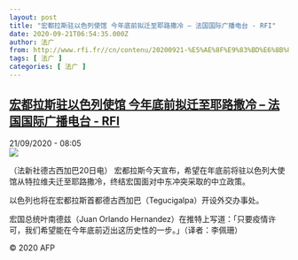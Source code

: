 ```yaml
---
layout: post
title: "宏都拉斯驻以色列使馆 今年底前拟迁至耶路撒冷 – 法国国际广播电台 - RFI"
date: 2020-09-21T06:54:35.000Z
author: 法广
from: http://www.rfi.fr//cn/contenu/20200921-%E5%AE%8F%E9%83%BD%E6%8B%89%E6%96%AF%E9%A9%BB%E4%BB%A5%E8%89%B2%E5%88%97%E4%BD%BF%E9%A6%86-%E4%BB%8A%E5%B9%B4%E5%BA%95%E5%89%8D%E6%8B%9F%E8%BF%81%E8%87%B3%E8%80%B6%E8%B7%AF%E6%92%92%E5%86%B7
tags: [ 法广 ]
categories: [ 法广 ]
---
```

<!--1600671275000-->
[宏都拉斯驻以色列使馆 今年底前拟迁至耶路撒冷 – 法国国际广播电台 - RFI](http://www.rfi.fr//cn/contenu/20200921-%E5%AE%8F%E9%83%BD%E6%8B%89%E6%96%AF%E9%A9%BB%E4%BB%A5%E8%89%B2%E5%88%97%E4%BD%BF%E9%A6%86-%E4%BB%8A%E5%B9%B4%E5%BA%95%E5%89%8D%E6%8B%9F%E8%BF%81%E8%87%B3%E8%80%B6%E8%B7%AF%E6%92%92%E5%86%B7)
------

<div>
<div>21/09/2020 - 08:05</div><img src="https://s.rfi.fr/media/display/6e427b02-fbd5-11ea-89c6-005056bf87d6/w:310/p:16x9/int0005b.200921140501.jpg"><div class="t-content__body u-clearfix">            <p>（法新社德古西加巴20日电）    宏都拉斯今天宣布，希望在年底前将驻以色列大使馆从特拉维夫迁至耶路撒冷，终结宏国面对中东冲突采取的中立政策。</p><p>    以色列也将在宏都拉斯首都德古西加巴（Tegucigalpa）开设外交办事处。</p><p>    宏国总统叶南德兹（Juan Orlando Hernandez）在推特上写道：「只要疫情许可，我们希望能在今年底前迈出这历史性的一步。」（译者：李佩珊）</p>            <p class="t-copyright">© 2020 AFP</p>        </div>
</div>
